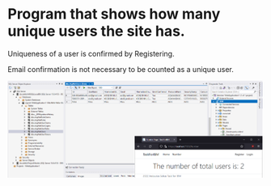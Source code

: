 # Program that shows how many unique users the site has.

Uniqueness of a user is confirmed by Registering.

Email confirmation is not necessary to be counted as a unique user.

![Example photo](/example.PNG)
